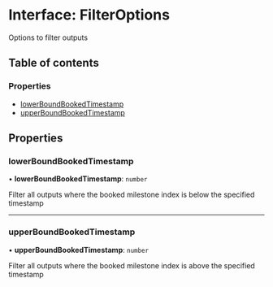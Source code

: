 # Interface: FilterOptions

Options to filter outputs

## Table of contents

### Properties

- [lowerBoundBookedTimestamp](FilterOptions.md#lowerboundbookedtimestamp)
- [upperBoundBookedTimestamp](FilterOptions.md#upperboundbookedtimestamp)

## Properties

### lowerBoundBookedTimestamp

• **lowerBoundBookedTimestamp**: `number`

Filter all outputs where the booked milestone index is below the specified timestamp

___

### upperBoundBookedTimestamp

• **upperBoundBookedTimestamp**: `number`

Filter all outputs where the booked milestone index is above the specified timestamp
